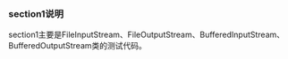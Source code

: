 ### section1说明 ###
section1主要是FileInputStream、FileOutputStream、BufferedInputStream、BufferedOutputStream类的测试代码。